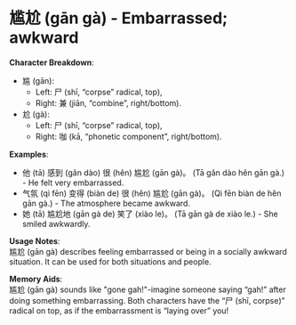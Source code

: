 # **尴尬 (gān gà) - Embarrassed; awkward**

**Character Breakdown**:  
- 尴 (gān):
  - Left: 尸 (shī, “corpse” radical, top),
  - Right: 兼 (jiān, “combine”, right/bottom).  
- 尬 (gà):
  - Left: 尸 (shī, “corpse” radical, top),
  - Right: 咖 (kā, “phonetic component”, right/bottom).

**Examples**:  
- 他 (tā) 感到 (gǎn dào) 很 (hěn) 尴尬 (gān gà)。 (Tā gǎn dào hěn gān gà.) - He felt very embarrassed.  
- 气氛 (qì fēn) 变得 (biàn de) 很 (hěn) 尴尬 (gān gà)。 (Qì fēn biàn de hěn gān gà.) - The atmosphere became awkward.  
- 她 (tā) 尴尬地 (gān gà de) 笑了 (xiào le)。 (Tā gān gà de xiào le.) - She smiled awkwardly.

**Usage Notes**:  
尴尬 (gān gà) describes feeling embarrassed or being in a socially awkward situation. It can be used for both situations and people.

**Memory Aids**:  
尴尬 (gān gà) sounds like "gone gah!"-imagine someone saying “gah!” after doing something embarrassing. Both characters have the “尸 (shī, corpse)” radical on top, as if the embarrassment is “laying over” you!